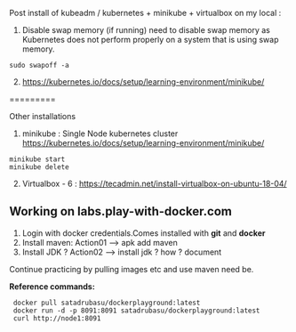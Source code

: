 Post install of kubeadm / kubernetes + minikube + virtualbox on my local :

1. Disable swap memory (if running)
 need to disable swap memory as Kubernetes does not perform properly on a system that is using swap memory.
 
 ``sudo swapoff -a``

2. https://kubernetes.io/docs/setup/learning-environment/minikube/
  
 
=========

Other installations 
1. minikube : Single Node kubernetes cluster
  https://kubernetes.io/docs/setup/learning-environment/minikube/
  ```
  minikube start
  minikube delete
  ```

2. Virtualbox - 6 : https://tecadmin.net/install-virtualbox-on-ubuntu-18-04/


## Working on labs.play-with-docker.com
  
  1. Login with docker credentials.Comes installed with __git__ and __docker__
  2. Install maven:
       Action01 --> apk add maven
  3. Install JDK ?
       Action02 --> install jdk ? how ? document
  
  Continue practicing by pulling images etc and use maven need be.
  
  **Reference commands:**
  ```
   docker pull satadrubasu/dockerplayground:latest
   docker run -d -p 8091:8091 satadrubasu/dockerplayground:latest
   curl http://node1:8091
  ```
  
   
  
  
  

